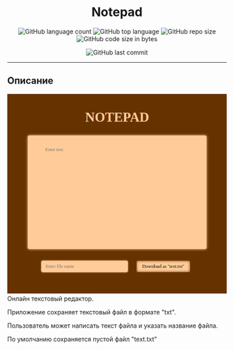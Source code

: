 <h1 align="center">Notepad</h1>

<div align="center">

![GitHub language count](https://img.shields.io/github/languages/count/Sergey-Maxim0v/Notepad)
![GitHub top language](https://img.shields.io/github/languages/top/Sergey-Maxim0v/Notepad)
![GitHub repo size](https://img.shields.io/github/repo-size/Sergey-Maxim0v/Notepad)
![GitHub code size in bytes](https://img.shields.io/github/languages/code-size/Sergey-Maxim0v/Notepad)

![GitHub last commit](https://img.shields.io/github/last-commit/Sergey-Maxim0v/Notepad)
</div>

---
Описание
---
<div align="center">
<img src="./readmeImage.png">
</div>
Онлайн текстовый редактор. 

Приложение сохраняет текстовый файл в формате "txt".

Пользователь может написать  текст файла и указать название файла.

По умолчанию сохраняется пустой файл "text.txt"